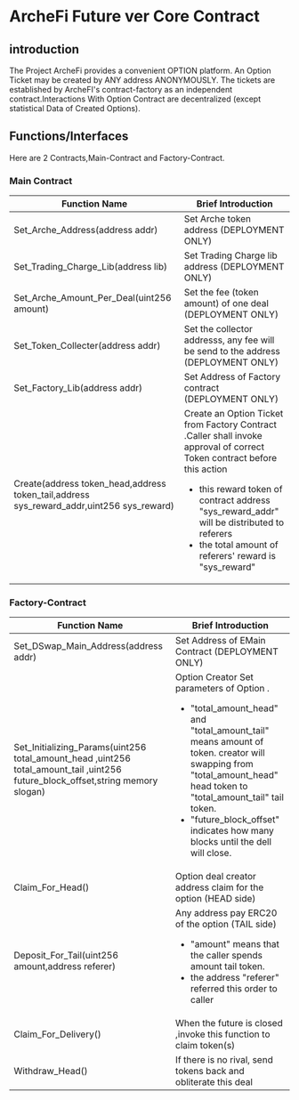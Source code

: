 # ArcheFi  Future ver Core Contract
## introduction
The Project ArcheFi provides a convenient OPTION platform. An Option Ticket may be created by ANY address ANONYMOUSLY. The tickets are established by ArcheFI's contract-factory as an independent contract.Interactions With Option Contract are decentralized (except statistical Data of Created Options).   

## Functions/Interfaces
Here are 2 Contracts,Main-Contract and Factory-Contract.
### Main Contract

| Function Name | Brief Introduction |
| --- | --- |
|Set_Arche_Address(address addr) | Set Arche token address (DEPLOYMENT ONLY) |
|Set_Trading_Charge_Lib(address lib) |Set Trading Charge lib address (DEPLOYMENT ONLY) |
|Set_Arche_Amount_Per_Deal(uint256 amount) | Set the fee (token amount) of one deal (DEPLOYMENT ONLY) |
|Set_Token_Collecter(address addr) | Set the collector addresss, any fee will be send to the address (DEPLOYMENT ONLY)|
|Set_Factory_Lib(address addr) | Set Address of Factory contract (DEPLOYMENT ONLY) |
|Create(address token_head,address token_tail,address sys_reward_addr,uint256 sys_reward)  | Create an Option Ticket from Factory Contract .Caller shall invoke approval of correct Token contract before this action <ul><li> this reward token of contract address "sys_reward_addr" will be distributed to referers  </li> <li>the total amount of referers' reward is "sys_reward"</li></ul>|
    
### Factory-Contract

| Function Name | Brief Introduction |
| --- | --- |
| Set_DSwap_Main_Address(address addr)   | Set Address of EMain Contract (DEPLOYMENT ONLY) |
| Set_Initializing_Params(uint256 total_amount_head ,uint256 total_amount_tail ,uint256 future_block_offset,string memory slogan)| Option Creator Set parameters of Option .<ul>   </li> <li> "total_amount_head" and "total_amount_tail" means amount of token. creator will swapping from "total_amount_head" head token to "total_amount_tail" tail token.  </li> <li>   "future_block_offset" indicates how many blocks until the dell will close.  </li> <ul>  |
| Claim_For_Head() |Option deal creator address claim for the option (HEAD side)|
| Deposit_For_Tail(uint256 amount,address referer)| Any address pay ERC20 of the option (TAIL side) <ul><li>"amount" means that the caller spends amount tail token.</li><li>the address "referer" referred this order to caller </li></ul>|
| Claim_For_Delivery() | When the future is closed ,invoke this function to claim token(s) |
| Withdraw_Head() | If there is no rival, send tokens back and obliterate this deal |
